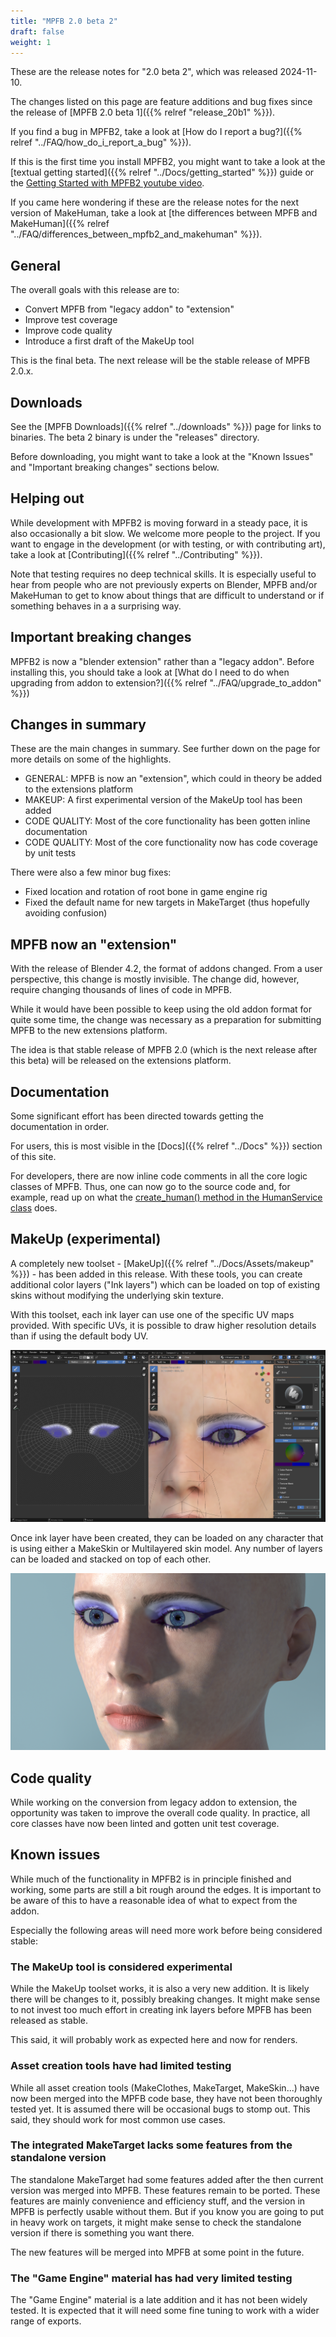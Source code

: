 ```yaml
---
title: "MPFB 2.0 beta 2"
draft: false
weight: 1
---
```


These are the release notes for "2.0 beta 2", which was released 2024-11-10.

The changes listed on this page are feature additions and bug fixes since the release of [MPFB 2.0 beta 1]({{% relref "release_20b1" %}}).

If you find a bug in MPFB2, take a look at [How do I report a bug?]({{% relref "../FAQ/how_do_i_report_a_bug" %}}).

If this is the first time you install MPFB2, you might want to take a look at the [textual getting started]({{% relref "../Docs/getting_started" %}}) guide
or the [Getting Started with MPFB2 youtube video](https://youtu.be/9jmTdhVjAsI).

If you came here wondering if these are the release notes for the next version of MakeHuman, take a look at [the differences between MPFB and MakeHuman]({{% relref "../FAQ/differences_between_mpfb2_and_makehuman" %}}).

## General

The overall goals with this release are to:

- Convert MPFB from "legacy addon" to "extension"
- Improve test coverage
- Improve code quality
- Introduce a first draft of the MakeUp tool

This is the final beta. The next release will be the stable release of MPFB 2.0.x.

## Downloads

See the [MPFB Downloads]({{% relref "../downloads" %}}) page for links to binaries. The beta 2 binary is under the "releases" directory.

Before downloading, you might want to take a look at the "Known Issues" and "Important breaking changes" sections below.

## Helping out

While development with MPFB2 is moving forward in a steady pace, it is also occasionally a bit slow. We welcome more people to the 
project. If you want to engage in the development (or with testing, or with contributing art), take a look at
[Contributing]({{% relref "../Contributing" %}}).

Note that testing requires no deep technical skills. It is especially useful to hear from people who are not previously experts on
Blender, MPFB and/or MakeHuman to get to know about things that are difficult to understand or if something behaves in a a surprising way.

## Important breaking changes

MPFB2 is now a "blender extension" rather than a "legacy addon". Before installing this, you should take a look at
[What do I need to do when upgrading from addon to extension?]({{% relref "../FAQ/upgrade_to_addon" %}})

## Changes in summary

These are the main changes in summary. See further down on the page for more details on some of the highlights. 

* GENERAL: MPFB is now an "extension", which could in theory be added to the extensions platform
* MAKEUP: A first experimental version of the MakeUp tool has been added
* CODE QUALITY: Most of the core functionality has been gotten inline documentation
* CODE QUALITY: Most of the core functionality now has code coverage by unit tests

There were also a few minor bug fixes:

* Fixed location and rotation of root bone in game engine rig
* Fixed the default name for new targets in MakeTarget (thus hopefully avoiding confusion)

## MPFB now an "extension"

With the release of Blender 4.2, the format of addons changed. From a user perspective, this change is mostly invisible. The change did, however, require
changing thousands of lines of code in MPFB.

While it would have been possible to keep using the old addon format for quite some time, the change was necessary as a preparation for submitting
MPFB to the new extensions platform. 

The idea is that stable release of MPFB 2.0 (which is the next release after this beta) will be released on the extensions platform. 

## Documentation

Some significant effort has been directed towards getting the documentation in order. 

For users, this is most visible in the [Docs]({{% relref "../Docs" %}}) section of this site.

For developers, there are now inline code comments in all the core logic classes of MPFB. Thus, one can now go to the source code and, 
for example, read up on what the [create_human() method in the HumanService class](https://github.com/makehumancommunity/mpfb2/blob/master/src/mpfb/services/humanservice.py#L1316) does.

## MakeUp (experimental)

A completely new toolset - [MakeUp]({{% relref "../Docs/Assets/makeup" %}}) - has been added in this release. With these tools, you can create additional 
color layers ("Ink layers") which can be loaded on top of existing skins without modifying the underlying skin texture. 

With this toolset, each ink layer can use one of the specific UV maps provided. With specific UVs, it is possible to draw higher resolution details than if using the
default body UV. 

![makeup texpaint](20b2_makeup.png)

Once ink layer have been created, they can be loaded on any character that is using either a MakeSkin or Multilayered skin model. Any number of layers can 
be loaded and stacked on top of each other.

![makeup load](20b2_makeup_2.png)

## Code quality

While working on the conversion from legacy addon to extension, the opportunity was taken to improve the overall code quality. In practice, all core classes
have now been linted and gotten unit test coverage.

## Known issues

While much of the functionality in MPFB2 is in principle finished and working, some parts are still a bit rough around the edges. It is important to be aware of this to have a reasonable idea of what to expect from the addon.

Especially the following areas will need more work before being considered stable:

### The MakeUp tool is considered experimental

While the MakeUp toolset works, it is also a very new addition. It is likely there will be changes to it, possibly breaking changes. It might make sense to
not invest too much effort in creating ink layers before MPFB has been released as stable.

This said, it will probably work as expected here and now for renders.

### Asset creation tools have had limited testing

While all asset creation tools (MakeClothes, MakeTarget, MakeSkin...) have now been merged into the MPFB code base, they have not been thoroughly 
tested yet. It is assumed there will be occasional bugs to stomp out. This said, they should work for most common use cases.

### The integrated MakeTarget lacks some features from the standalone version

The standalone MakeTarget had some features added after the then current version was merged into MPFB. These features remain to be ported.
These features are mainly convenience and efficiency stuff, and the version in MPFB is perfectly usable without them. But if you know you
are going to put in heavy work on targets, it might make sense to check the standalone version if there is something you want there.

The new features will be merged into MPFB at some point in the future.

### The "Game Engine" material has had very limited testing

The "Game Engine" material is a late addition and it has not been widely tested. It is expected that it will need some fine tuning to work 
with a wider range of exports.
